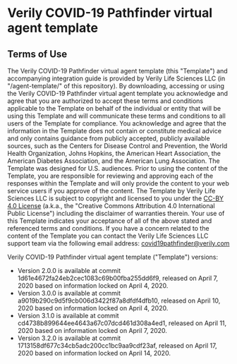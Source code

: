 # Verily COVID-19 Pathfinder virtual agent template
## Terms of Use 

The Verily COVID-19 Pathfinder virtual agent template (this "Template") and 
accompanying integration guide is provided by Verily Life Sciences LLC 
(in "/agent-template/" of this repository). By downloading, accessing or using 
the Verily COVID-19 Pathfinder virtual agent template you acknowledge and agree 
that you are authorized to accept these terms and conditions applicable to the 
Template on behalf of the individual or entity that will be using this Template 
and will communicate these terms and conditions to all users of the Template for 
compliance. You acknowledge and agree that the information in the Template does 
not contain or constitute medical advice and only contains guidance from 
publicly accepted, publicly available sources, such as the Centers for Disease 
Control and Prevention, the World Health Organization, Johns Hopkins, the 
American Heart Association, the American Diabetes Association, and the American 
Lung Association.  The Template was designed for U.S. audiences. Prior to using 
the content of the Template, you are responsible for reviewing and approving 
each of the responses within the Template and will only provide the content to 
your web service users if you approve of the content. The Template by Verily 
Life Sciences LLC is subject to copyright and licensed to you under the [CC-BY 
4.0 License](/agent-template/LICENSE) (a.k.a., the "Creative Commons Attribution 
4.0 International Public License") including the disclaimer of warranties 
therein. Your use of this Template indicates your acceptance of all of the above 
stated and referenced terms and conditions. If you have a concern related to the 
content of the Template you can contact the Verily Life Sciences LLC support 
team via the following email address: 
[covid19pathfinder@verily.com](mailto:covid19pathfinder@verily.com)

Verily COVID-19 Pathfinder virtual agent template ("Template") versions:
* Version 2.0.0 is available at commit 1d61e4672fa24eb2cec1083c69b00fba255dd6f9, 
released on April 7, 2020 based on information locked on April 4, 2020. 
* Version 3.0.0 is available at commit a9019b290c9d5f9cb006d3422f87a8dfdf4dfb10, 
released on April 10, 2020 based on information locked on April 4, 2020. 
* Version 3.1.0 is available at commit cd4738b899644ee4643a67c07dcd461d308a4ed1,
released on April 11, 2020 based on information locked on April 7, 2020.
* Version 3.2.0 is available at commit 1713158df677c34cb5adc200cc1bc9aa9cdf23af,
released on April 17, 2020 based on information locked on April 14, 2020.



